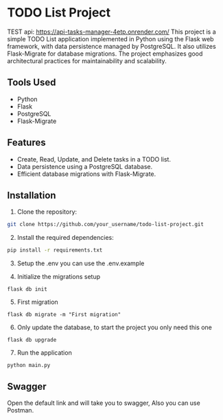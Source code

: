 # TODO List Project
TEST api: https://api-tasks-manager-4etp.onrender.com/
This project is a simple TODO List application implemented in Python using the Flask web framework, with data persistence managed by PostgreSQL. It also utilizes Flask-Migrate for database migrations. The project emphasizes good architectural practices for maintainability and scalability.

## Tools Used

- Python
- Flask
- PostgreSQL
- Flask-Migrate

## Features

- Create, Read, Update, and Delete tasks in a TODO list.
- Data persistence using a PostgreSQL database.
- Efficient database migrations with Flask-Migrate.

## Installation

1. Clone the repository:

```bash
git clone https://github.com/your_username/todo-list-project.git
```
2. Install the required dependencies:
```bash
pip install -r requirements.txt
```
3. Setup the .env you can use the .env.example

4. Initialize the migrations setup
```
flask db init 
```
5. First migration
```
flask db migrate -m "First migration"
```
6. Only update the database, to start the project you only need this one
```
flask db upgrade
```
7. Run the application
```
python main.py
```

## Swagger
Open the default link and will take you to swagger, Also you can use Postman.
